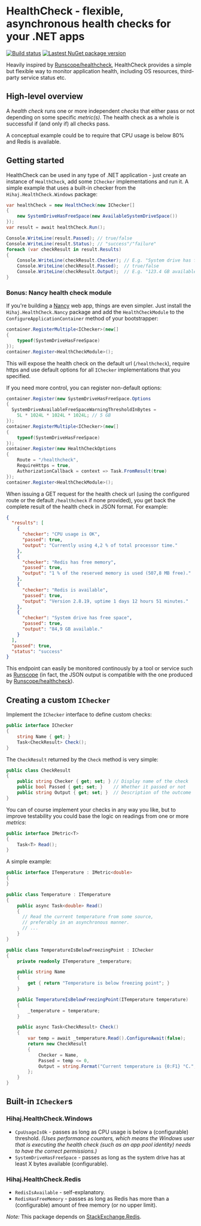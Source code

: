 # HealthCheck - flexible, asynchronous health checks for your .NET apps

[![Build status](https://img.shields.io/appveyor/ci/hihaj/healthcheck/master.svg)](https://ci.appveyor.com/project/Hihaj/healthcheck/branch/master)
[![Lastest NuGet package version](https://img.shields.io/nuget/v/Hihaj.HealthCheck.svg)](https://www.nuget.org/packages?q=hihaj.healthcheck)

Heavily inspired by [Runscope/healthcheck](https://github.com/Runscope/healthcheck), HealthCheck provides a simple but flexible way to monitor application health, including OS resources, third-party service status etc.


## High-level overview

A *health check* runs one or more independent *checks* that either pass or not depending on some specific *metric(s)*. The health check as a whole is successful if (and only if) all checks pass.

A conceptual example could be to require that CPU usage is below 80% and Redis is available.


## Getting started

HealthCheck can be used in any type of .NET application - just create an instance of `HealthCheck`, add some `IChecker` implementations and run it. A simple example that uses a built-in checker from the `Hihaj.HealthCheck.Windows` package:

```c#
var healthCheck = new HealthCheck(new IChecker[]
{
    new SystemDriveHasFreeSpace(new AvailableSystemDriveSpace())
});
var result = await healthCheck.Run();

Console.WriteLine(result.Passed); // true/false
Console.WriteLine(result.Status); // "success"/"failure"
foreach (var checkResult in result.Results)
{
    Console.WriteLine(checkResult.Checker); // E.g. "System drive has free space"
    Console.WriteLine(checkResult.Passed);  // true/false
    Console.WriteLine(checkResult.Output);  // E.g. "123.4 GB available"
}
```

### Bonus: Nancy health check module

If you're building a [Nancy](https://github.com/NancyFx) web app, things are even simpler. Just install the `Hihaj.HealthCheck.Nancy` package and add the `HealthCheckModule` to the `ConfigureApplicationContainer` method of your bootstrapper:

```c#
container.RegisterMultiple<IChecker>(new[]
{
    typeof(SystemDriveHasFreeSpace)
});
container.Register<HealthCheckModule>();
```

This will expose the health check on the default url (`/healthcheck`), require https and use default options for all `IChecker` implementations that you specified.

If you need more control, you can register non-default options:

```c#
container.Register(new SystemDriveHasFreeSpace.Options
{
  SystemDriveAvailableFreeSpaceWarningThresholdInBytes =
    5L * 1024L * 1024L * 1024L; // 5 GB
});
container.RegisterMultiple<IChecker>(new[]
{
    typeof(SystemDriveHasFreeSpace)
});
container.Register(new HealthCheckOptions
{
    Route = "/healthcheck",
    RequireHttps = true,
    AuthorizationCallback = context => Task.FromResult(true)
});
container.Register<HealthCheckModule>();
```

When issuing a GET request for the health check url (using the configured route or the default `/healthcheck` if none provided), you get back the complete result of the health check in JSON format. For example:

```json
{
  "results": [
    {
      "checker": "CPU usage is OK",
      "passed": true,
      "output": "Currently using 4,2 % of total processor time."
    },
    {
      "checker": "Redis has free memory",
      "passed": true,
      "output": "1 % of the reserved memory is used (507,8 MB free)."
    },
    {
      "checker": "Redis is available",
      "passed": true,
      "output": "Version 2.8.19, uptime 1 days 12 hours 51 minutes."
    },
    {
      "checker": "System drive has free space",
      "passed": true,
      "output": "84,9 GB available."
    }
  ],
  "passed": true,
  "status": "success"
}
```

This endpoint can easily be monitored continously by a tool or service such as [Runscope](https://www.runscope.com/) (in fact, the JSON output is compatible with the one produced by [Runscope/healthcheck](https://github.com/Runscope/healthcheck)).


## Creating a custom `IChecker`

Implement the `IChecker` interface to define custom checks:

```c#
public interface IChecker
{
    string Name { get; }
    Task<CheckResult> Check();
}
```

The `CheckResult` returned by the `Check` method is very simple:

```c#
public class CheckResult
{
    public string Checker { get; set; } // Display name of the check
    public bool Passed { get; set; }    // Whether it passed or not
    public string Output { get; set; }  // Description of the outcome
}
```

You can of course implement your checks in any way you like, but to improve testability you could base the logic on readings from one or more _metrics_:

```c#
public interface IMetric<T>
{
    Task<T> Read();
}
```

A simple example:

```c#
public interface ITemperature : IMetric<double>
{
}

public class Temperature : ITemperature
{
    public async Task<double> Read()
    {
      // Read the current temperature from some source,
      // preferably in an asynchronous manner.
      // ...
    }
}

public class TemperatureIsBelowFreezingPoint : IChecker
{
    private readonly ITemperature _temperature;

    public string Name
    {
        get { return "Temperature is below freezing point"; }
    }

    public TemperatureIsBelowFreezingPoint(ITemperature temperature)
    {
        _temperature = temperature;
    }

    public async Task<CheckResult> Check()
    {
        var temp = await _temperature.Read().ConfigureAwait(false);
        return new CheckResult
        {
            Checker = Name,
            Passed = temp <= 0,
            Output = string.Format("Current temperature is {0:F1} °C.", temp)
        };
    }
}
```


## Built-in `IChecker`s

### Hihaj.HealthCheck.Windows

- `CpuUsageIsOk` - passes as long as CPU usage is below a (configurable) threshold. _(Uses performance counters, which means the Windows user that is executing the health check (such as an app pool identity) needs to have the correct permissions.)_
- `SystemDriveHasFreeSpace` - passes as long as the system drive has at least X bytes available (configurable).

### Hihaj.HealthCheck.Redis

- `RedisIsAvailable` - self-explanatory.
- `RedisHasFreeMemory` - passes as long as Redis has more than a (configurable) amount of free memory (or no upper limit).

*Note:* This package depends on [StackExchange.Redis](https://github.com/StackExchange/StackExchange.Redis).
